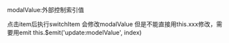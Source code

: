 modalValue:外部控制索引值

点击item后执行switchItem 会修改modalValue
但是不能直接用this.xxx修改，需要用emit
this.$emit('update:modelValue', index)
